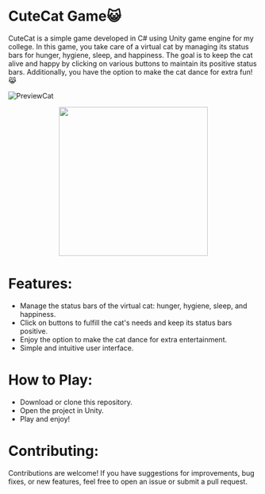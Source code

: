 # CuteCat Game😺
CuteCat is a simple game developed in C# using Unity game engine for my college. In this game, you take care of a virtual cat by managing its status bars for hunger, hygiene, sleep, and happiness. The goal is to keep the cat alive and happy by clicking on various buttons to maintain its positive status bars. Additionally, you have the option to make the cat dance for extra fun! 😹

![PreviewCat](https://github.com/saulosw/CuteCat/assets/119552036/38461ca8-a10c-4dbd-a0f4-89d6eea5ece3)

<div align="center">
  <img src="(https://github.com/saulosw/CuteCat/assets/119552036/2cd30d27-7b4a-4d5f-ad0a-f20447cba296)" width="300px" />
</div>


# Features:

- Manage the status bars of the virtual cat: hunger, hygiene, sleep, and happiness.
- Click on buttons to fulfill the cat's needs and keep its status bars positive.
- Enjoy the option to make the cat dance for extra entertainment.
- Simple and intuitive user interface.

# How to Play:
- Download or clone this repository.
- Open the project in Unity.
- Play and enjoy!

# Contributing:
Contributions are welcome! If you have suggestions for improvements, bug fixes, or new features, feel free to open an issue or submit a pull request.
